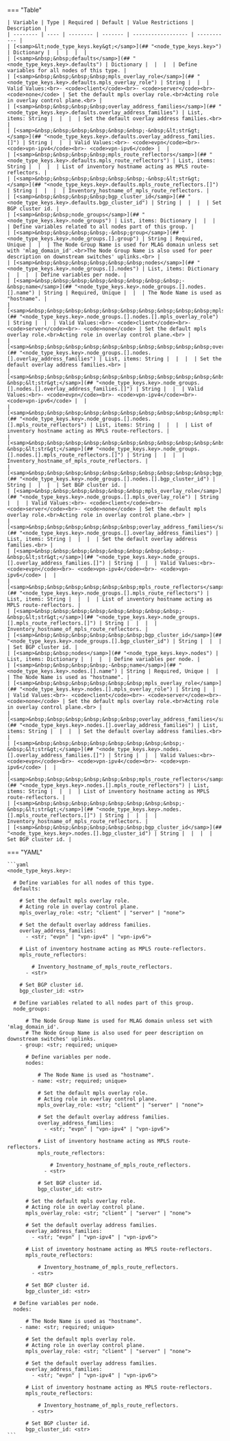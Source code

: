 <!--
  ~ Copyright (c) 2023-2024 Arista Networks, Inc.
  ~ Use of this source code is governed by the Apache License 2.0
  ~ that can be found in the LICENSE file.
  -->
=== "Table"

    | Variable | Type | Required | Default | Value Restrictions | Description |
    | -------- | ---- | -------- | ------- | ------------------ | ----------- |
    | [<samp>&lt;node_type_keys.key&gt;</samp>](## "<node_type_keys.key>") | Dictionary |  |  |  |  |
    | [<samp>&nbsp;&nbsp;defaults</samp>](## "<node_type_keys.key>.defaults") | Dictionary |  |  |  | Define variables for all nodes of this type. |
    | [<samp>&nbsp;&nbsp;&nbsp;&nbsp;mpls_overlay_role</samp>](## "<node_type_keys.key>.defaults.mpls_overlay_role") | String |  |  | Valid Values:<br>- <code>client</code><br>- <code>server</code><br>- <code>none</code> | Set the default mpls overlay role.<br>Acting role in overlay control plane.<br> |
    | [<samp>&nbsp;&nbsp;&nbsp;&nbsp;overlay_address_families</samp>](## "<node_type_keys.key>.defaults.overlay_address_families") | List, items: String |  |  |  | Set the default overlay address families.<br> |
    | [<samp>&nbsp;&nbsp;&nbsp;&nbsp;&nbsp;&nbsp;-&nbsp;&lt;str&gt;</samp>](## "<node_type_keys.key>.defaults.overlay_address_families.[]") | String |  |  | Valid Values:<br>- <code>evpn</code><br>- <code>vpn-ipv4</code><br>- <code>vpn-ipv6</code> |  |
    | [<samp>&nbsp;&nbsp;&nbsp;&nbsp;mpls_route_reflectors</samp>](## "<node_type_keys.key>.defaults.mpls_route_reflectors") | List, items: String |  |  |  | List of inventory hostname acting as MPLS route-reflectors. |
    | [<samp>&nbsp;&nbsp;&nbsp;&nbsp;&nbsp;&nbsp;-&nbsp;&lt;str&gt;</samp>](## "<node_type_keys.key>.defaults.mpls_route_reflectors.[]") | String |  |  |  | Inventory_hostname_of_mpls_route_reflectors. |
    | [<samp>&nbsp;&nbsp;&nbsp;&nbsp;bgp_cluster_id</samp>](## "<node_type_keys.key>.defaults.bgp_cluster_id") | String |  |  |  | Set BGP cluster id. |
    | [<samp>&nbsp;&nbsp;node_groups</samp>](## "<node_type_keys.key>.node_groups") | List, items: Dictionary |  |  |  | Define variables related to all nodes part of this group. |
    | [<samp>&nbsp;&nbsp;&nbsp;&nbsp;-&nbsp;group</samp>](## "<node_type_keys.key>.node_groups.[].group") | String | Required, Unique |  |  | The Node Group Name is used for MLAG domain unless set with 'mlag_domain_id'.<br>The Node Group Name is also used for peer description on downstream switches' uplinks.<br> |
    | [<samp>&nbsp;&nbsp;&nbsp;&nbsp;&nbsp;&nbsp;nodes</samp>](## "<node_type_keys.key>.node_groups.[].nodes") | List, items: Dictionary |  |  |  | Define variables per node. |
    | [<samp>&nbsp;&nbsp;&nbsp;&nbsp;&nbsp;&nbsp;&nbsp;&nbsp;-&nbsp;name</samp>](## "<node_type_keys.key>.node_groups.[].nodes.[].name") | String | Required, Unique |  |  | The Node Name is used as "hostname". |
    | [<samp>&nbsp;&nbsp;&nbsp;&nbsp;&nbsp;&nbsp;&nbsp;&nbsp;&nbsp;&nbsp;mpls_overlay_role</samp>](## "<node_type_keys.key>.node_groups.[].nodes.[].mpls_overlay_role") | String |  |  | Valid Values:<br>- <code>client</code><br>- <code>server</code><br>- <code>none</code> | Set the default mpls overlay role.<br>Acting role in overlay control plane.<br> |
    | [<samp>&nbsp;&nbsp;&nbsp;&nbsp;&nbsp;&nbsp;&nbsp;&nbsp;&nbsp;&nbsp;overlay_address_families</samp>](## "<node_type_keys.key>.node_groups.[].nodes.[].overlay_address_families") | List, items: String |  |  |  | Set the default overlay address families.<br> |
    | [<samp>&nbsp;&nbsp;&nbsp;&nbsp;&nbsp;&nbsp;&nbsp;&nbsp;&nbsp;&nbsp;&nbsp;&nbsp;-&nbsp;&lt;str&gt;</samp>](## "<node_type_keys.key>.node_groups.[].nodes.[].overlay_address_families.[]") | String |  |  | Valid Values:<br>- <code>evpn</code><br>- <code>vpn-ipv4</code><br>- <code>vpn-ipv6</code> |  |
    | [<samp>&nbsp;&nbsp;&nbsp;&nbsp;&nbsp;&nbsp;&nbsp;&nbsp;&nbsp;&nbsp;mpls_route_reflectors</samp>](## "<node_type_keys.key>.node_groups.[].nodes.[].mpls_route_reflectors") | List, items: String |  |  |  | List of inventory hostname acting as MPLS route-reflectors. |
    | [<samp>&nbsp;&nbsp;&nbsp;&nbsp;&nbsp;&nbsp;&nbsp;&nbsp;&nbsp;&nbsp;&nbsp;&nbsp;-&nbsp;&lt;str&gt;</samp>](## "<node_type_keys.key>.node_groups.[].nodes.[].mpls_route_reflectors.[]") | String |  |  |  | Inventory_hostname_of_mpls_route_reflectors. |
    | [<samp>&nbsp;&nbsp;&nbsp;&nbsp;&nbsp;&nbsp;&nbsp;&nbsp;&nbsp;&nbsp;bgp_cluster_id</samp>](## "<node_type_keys.key>.node_groups.[].nodes.[].bgp_cluster_id") | String |  |  |  | Set BGP cluster id. |
    | [<samp>&nbsp;&nbsp;&nbsp;&nbsp;&nbsp;&nbsp;mpls_overlay_role</samp>](## "<node_type_keys.key>.node_groups.[].mpls_overlay_role") | String |  |  | Valid Values:<br>- <code>client</code><br>- <code>server</code><br>- <code>none</code> | Set the default mpls overlay role.<br>Acting role in overlay control plane.<br> |
    | [<samp>&nbsp;&nbsp;&nbsp;&nbsp;&nbsp;&nbsp;overlay_address_families</samp>](## "<node_type_keys.key>.node_groups.[].overlay_address_families") | List, items: String |  |  |  | Set the default overlay address families.<br> |
    | [<samp>&nbsp;&nbsp;&nbsp;&nbsp;&nbsp;&nbsp;&nbsp;&nbsp;-&nbsp;&lt;str&gt;</samp>](## "<node_type_keys.key>.node_groups.[].overlay_address_families.[]") | String |  |  | Valid Values:<br>- <code>evpn</code><br>- <code>vpn-ipv4</code><br>- <code>vpn-ipv6</code> |  |
    | [<samp>&nbsp;&nbsp;&nbsp;&nbsp;&nbsp;&nbsp;mpls_route_reflectors</samp>](## "<node_type_keys.key>.node_groups.[].mpls_route_reflectors") | List, items: String |  |  |  | List of inventory hostname acting as MPLS route-reflectors. |
    | [<samp>&nbsp;&nbsp;&nbsp;&nbsp;&nbsp;&nbsp;&nbsp;&nbsp;-&nbsp;&lt;str&gt;</samp>](## "<node_type_keys.key>.node_groups.[].mpls_route_reflectors.[]") | String |  |  |  | Inventory_hostname_of_mpls_route_reflectors. |
    | [<samp>&nbsp;&nbsp;&nbsp;&nbsp;&nbsp;&nbsp;bgp_cluster_id</samp>](## "<node_type_keys.key>.node_groups.[].bgp_cluster_id") | String |  |  |  | Set BGP cluster id. |
    | [<samp>&nbsp;&nbsp;nodes</samp>](## "<node_type_keys.key>.nodes") | List, items: Dictionary |  |  |  | Define variables per node. |
    | [<samp>&nbsp;&nbsp;&nbsp;&nbsp;-&nbsp;name</samp>](## "<node_type_keys.key>.nodes.[].name") | String | Required, Unique |  |  | The Node Name is used as "hostname". |
    | [<samp>&nbsp;&nbsp;&nbsp;&nbsp;&nbsp;&nbsp;mpls_overlay_role</samp>](## "<node_type_keys.key>.nodes.[].mpls_overlay_role") | String |  |  | Valid Values:<br>- <code>client</code><br>- <code>server</code><br>- <code>none</code> | Set the default mpls overlay role.<br>Acting role in overlay control plane.<br> |
    | [<samp>&nbsp;&nbsp;&nbsp;&nbsp;&nbsp;&nbsp;overlay_address_families</samp>](## "<node_type_keys.key>.nodes.[].overlay_address_families") | List, items: String |  |  |  | Set the default overlay address families.<br> |
    | [<samp>&nbsp;&nbsp;&nbsp;&nbsp;&nbsp;&nbsp;&nbsp;&nbsp;-&nbsp;&lt;str&gt;</samp>](## "<node_type_keys.key>.nodes.[].overlay_address_families.[]") | String |  |  | Valid Values:<br>- <code>evpn</code><br>- <code>vpn-ipv4</code><br>- <code>vpn-ipv6</code> |  |
    | [<samp>&nbsp;&nbsp;&nbsp;&nbsp;&nbsp;&nbsp;mpls_route_reflectors</samp>](## "<node_type_keys.key>.nodes.[].mpls_route_reflectors") | List, items: String |  |  |  | List of inventory hostname acting as MPLS route-reflectors. |
    | [<samp>&nbsp;&nbsp;&nbsp;&nbsp;&nbsp;&nbsp;&nbsp;&nbsp;-&nbsp;&lt;str&gt;</samp>](## "<node_type_keys.key>.nodes.[].mpls_route_reflectors.[]") | String |  |  |  | Inventory_hostname_of_mpls_route_reflectors. |
    | [<samp>&nbsp;&nbsp;&nbsp;&nbsp;&nbsp;&nbsp;bgp_cluster_id</samp>](## "<node_type_keys.key>.nodes.[].bgp_cluster_id") | String |  |  |  | Set BGP cluster id. |

=== "YAML"

    ```yaml
    <node_type_keys.key>:

      # Define variables for all nodes of this type.
      defaults:

        # Set the default mpls overlay role.
        # Acting role in overlay control plane.
        mpls_overlay_role: <str; "client" | "server" | "none">

        # Set the default overlay address families.
        overlay_address_families:
          - <str; "evpn" | "vpn-ipv4" | "vpn-ipv6">

        # List of inventory hostname acting as MPLS route-reflectors.
        mpls_route_reflectors:

            # Inventory_hostname_of_mpls_route_reflectors.
          - <str>

        # Set BGP cluster id.
        bgp_cluster_id: <str>

      # Define variables related to all nodes part of this group.
      node_groups:

          # The Node Group Name is used for MLAG domain unless set with 'mlag_domain_id'.
          # The Node Group Name is also used for peer description on downstream switches' uplinks.
        - group: <str; required; unique>

          # Define variables per node.
          nodes:

              # The Node Name is used as "hostname".
            - name: <str; required; unique>

              # Set the default mpls overlay role.
              # Acting role in overlay control plane.
              mpls_overlay_role: <str; "client" | "server" | "none">

              # Set the default overlay address families.
              overlay_address_families:
                - <str; "evpn" | "vpn-ipv4" | "vpn-ipv6">

              # List of inventory hostname acting as MPLS route-reflectors.
              mpls_route_reflectors:

                  # Inventory_hostname_of_mpls_route_reflectors.
                - <str>

              # Set BGP cluster id.
              bgp_cluster_id: <str>

          # Set the default mpls overlay role.
          # Acting role in overlay control plane.
          mpls_overlay_role: <str; "client" | "server" | "none">

          # Set the default overlay address families.
          overlay_address_families:
            - <str; "evpn" | "vpn-ipv4" | "vpn-ipv6">

          # List of inventory hostname acting as MPLS route-reflectors.
          mpls_route_reflectors:

              # Inventory_hostname_of_mpls_route_reflectors.
            - <str>

          # Set BGP cluster id.
          bgp_cluster_id: <str>

      # Define variables per node.
      nodes:

          # The Node Name is used as "hostname".
        - name: <str; required; unique>

          # Set the default mpls overlay role.
          # Acting role in overlay control plane.
          mpls_overlay_role: <str; "client" | "server" | "none">

          # Set the default overlay address families.
          overlay_address_families:
            - <str; "evpn" | "vpn-ipv4" | "vpn-ipv6">

          # List of inventory hostname acting as MPLS route-reflectors.
          mpls_route_reflectors:

              # Inventory_hostname_of_mpls_route_reflectors.
            - <str>

          # Set BGP cluster id.
          bgp_cluster_id: <str>
    ```
